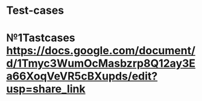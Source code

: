 # Test-cases
# №1Tastcases https://docs.google.com/document/d/1Tmyc3WumOcMasbzrp8Q12ay3Ea66XoqVeVR5cBXupds/edit?usp=share_link
